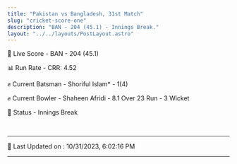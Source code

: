 ```yaml
---
title: "Pakistan vs Bangladesh, 31st Match"
slug: "cricket-score-one"
description: "BAN - 204 (45.1) - Innings Break."
layout: "../../layouts/PostLayout.astro"
---
```


🔴 Live Score - BAN - 204 (45.1)  

📊 Run Rate - CRR: 4.52  

✊ Current Batsman - Shoriful Islam* - 1(4)  

✊ Current Bowler - Shaheen Afridi - 8.1 Over 23 Run - 3 Wicket  

📑 Status - Innings Break

<br />

***

📝 Last Updated on : 10/31/2023, 6:02:16 PM

***

